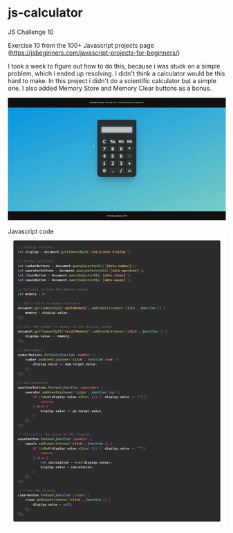 # js-calculator
JS Challenge 10

Exercise 10 from the 100+ Javascript projects page (https://jsbeginners.com/javascript-projects-for-beginners/)

I took a week to figure out how to do this, because i was stuck on a simple problem, which i ended up resolving. 
I didn't think a calculator would be this hard to make. In this project i didn't do a scientific calculator but a simple one.
I also added Memory Store and Memory Clear buttons as a bonus.

![project picture](challenge10.gif)

Javascript code
![project picture](js-code.png)
